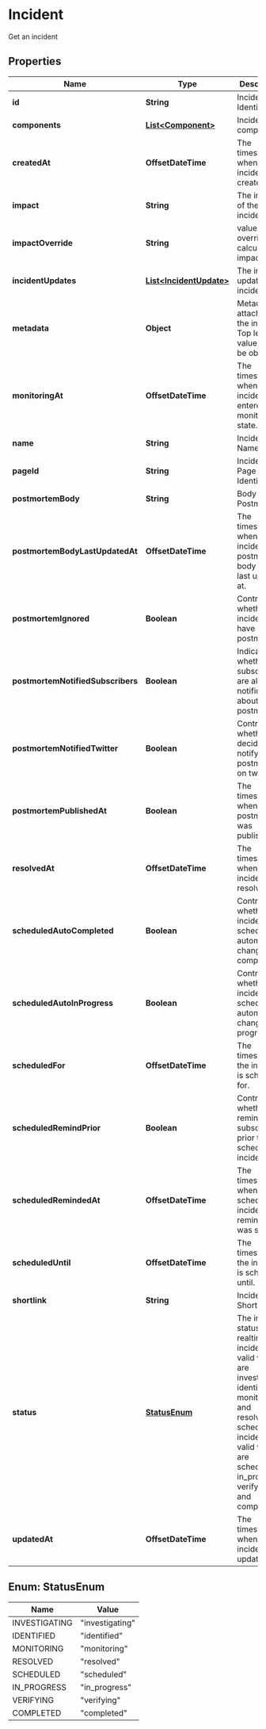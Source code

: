

# Incident

Get an incident

## Properties

Name | Type | Description | Notes
------------ | ------------- | ------------- | -------------
**id** | **String** | Incident Identifier |  [optional]
**components** | [**List&lt;Component&gt;**](Component.md) | Incident components |  [optional]
**createdAt** | **OffsetDateTime** | The timestamp when the incident was created at. |  [optional]
**impact** | **String** | The impact of the incident. |  [optional]
**impactOverride** | **String** | value to override calculated impact value |  [optional]
**incidentUpdates** | [**List&lt;IncidentUpdate&gt;**](IncidentUpdate.md) | The incident updates for incident. |  [optional]
**metadata** | **Object** | Metadata attached to the incident. Top level values must be objects. |  [optional]
**monitoringAt** | **OffsetDateTime** | The timestamp when incident entered monitoring state. |  [optional]
**name** | **String** | Incident Name |  [optional]
**pageId** | **String** | Incident Page Identifier |  [optional]
**postmortemBody** | **String** | Body of the Postmortem. |  [optional]
**postmortemBodyLastUpdatedAt** | **OffsetDateTime** | The timestamp when the incident postmortem body was last updated at. |  [optional]
**postmortemIgnored** | **Boolean** | Controls whether the incident will have postmortem. |  [optional]
**postmortemNotifiedSubscribers** | **Boolean** | Indicates whether subscribers are already notificed about postmortem. |  [optional]
**postmortemNotifiedTwitter** | **Boolean** | Controls whether to decide if notify postmortem on twitter. |  [optional]
**postmortemPublishedAt** | **Boolean** | The timestamp when the postmortem was published. |  [optional]
**resolvedAt** | **OffsetDateTime** | The timestamp when incident was resolved. |  [optional]
**scheduledAutoCompleted** | **Boolean** | Controls whether the incident is scheduled to automatically change to complete. |  [optional]
**scheduledAutoInProgress** | **Boolean** | Controls whether the incident is scheduled to automatically change to in progress. |  [optional]
**scheduledFor** | **OffsetDateTime** | The timestamp the incident is scheduled for. |  [optional]
**scheduledRemindPrior** | **Boolean** | Controls whether to remind subscribers prior to scheduled incidents. |  [optional]
**scheduledRemindedAt** | **OffsetDateTime** | The timestamp when the scheduled incident reminder was sent at. |  [optional]
**scheduledUntil** | **OffsetDateTime** | The timestamp the incident is scheduled until. |  [optional]
**shortlink** | **String** | Incident Shortlink. |  [optional]
**status** | [**StatusEnum**](#StatusEnum) | The incident status. For realtime incidents, valid values are investigating, identified, monitoring, and resolved. For scheduled incidents, valid values are scheduled, in_progress, verifying, and completed. |  [optional]
**updatedAt** | **OffsetDateTime** | The timestamp when the incident was updated at. |  [optional]



## Enum: StatusEnum

Name | Value
---- | -----
INVESTIGATING | &quot;investigating&quot;
IDENTIFIED | &quot;identified&quot;
MONITORING | &quot;monitoring&quot;
RESOLVED | &quot;resolved&quot;
SCHEDULED | &quot;scheduled&quot;
IN_PROGRESS | &quot;in_progress&quot;
VERIFYING | &quot;verifying&quot;
COMPLETED | &quot;completed&quot;




